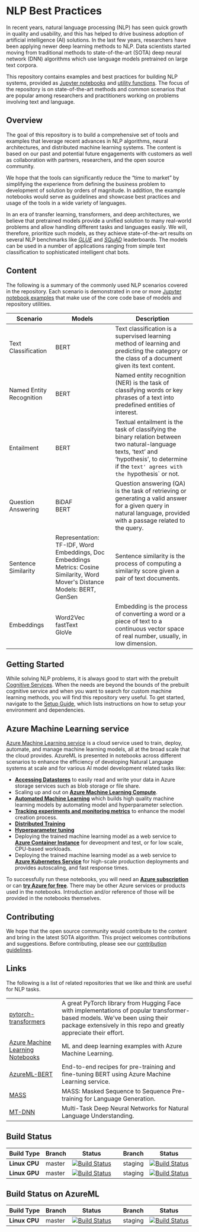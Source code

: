 # NLP Best Practices

In recent years, natural language processing (NLP) has seen quick growth in quality and usability, and this has helped to drive business adoption of artificial intelligence (AI) solutions. In the last few years, researchers have been applying newer deep learning methods to NLP. Data scientists started moving from traditional methods to state-of-the-art (SOTA) deep neural network (DNN) algorithms which use language models pretrained on large text corpora.

This repository contains examples and best practices for building NLP systems, provided as [Jupyter notebooks](examples) and [utility functions](utils_nlp). The focus of the repository is on state-of-the-art methods and common scenarios that are popular among researchers and practitioners working on problems involving text and language.

## Overview

The goal of this repository is to build a comprehensive set of tools and examples that leverage recent advances in NLP algorithms, neural architectures, and distributed machine learning systems.
The content is based on our past and potential future engagements with customers as well as collaboration with partners, researchers, and the open source community.

We hope that the tools can significantly reduce the “time to market” by simplifying the experience from defining the business problem to development of solution by orders of magnitude. In addition, the example notebooks would serve as guidelines and showcase best practices and usage of the tools in a wide variety of languages.

In an era of transfer learning, transformers, and deep architectures, we believe that pretrained models provide a unified solution to many real-world problems and allow handling different tasks and languages easily. We will, therefore, prioritize such models, as they achieve state-of-the-art results on several NLP benchmarks like [*GLUE*](https://gluebenchmark.com/leaderboard) and [*SQuAD*](https://rajpurkar.github.io/SQuAD-explorer/) leaderboards. The models can be used in a number of applications ranging from simple text classification to sophisticated intelligent chat bots.

>   
>

## Content
The following is a summary of the commonly used NLP scenarios covered in the repository. Each scenario is demonstrated in one or more [Jupyter notebook examples](examples) that make use of the core code base of models and repository utilities.

| Scenario                              |  Models | Description|
|-------------------------|  ------------------- |-------|
|Text Classification                     |BERT| Text classification is a supervised learning method of learning and predicting the category or the class of a document given its text content. |
|Named Entity Recognition                |BERT| Named entity recognition (NER) is the task of classifying words or key phrases of a text into predefined entities of interest. |
|Entailment                              |BERT| Textual entailment is the task of classifying the binary relation between two natural-language texts,  ‘text’ and ‘hypothesis’,  to determine if the `text' agrees with the `hypothesis` or not. |
|Question Answering                      |BiDAF <br> BERT| Question answering (QA) is the task of retrieving or generating a valid answer for a given query in natural language, provided with a passage related to the query. |
|Sentence Similarity                     |Representation: TF-IDF, Word Embeddings, Doc Embeddings<br>Metrics: Cosine Similarity, Word Mover's Distance<br>Models: BERT, GenSen| Sentence similarity is the process of computing a similarity score given a pair of text documents. |
|Embeddings| Word2Vec<br>fastText<br>GloVe| Embedding is the process of converting a word or a piece of text to a continuous vector space of real number, usually, in low dimension.


## Getting Started
While solving NLP problems, it is always good to start with the prebuilt [Cognitive Services](https://azure.microsoft.com/en-us/services/cognitive-services/directory/lang/). When the needs are beyond the bounds of the prebuilt cognitive service and when you want to search for custom machine learning methods,  you will find this repository  very useful. To get started, navigate to the [Setup Guide](SETUP.md), which lists instructions on how to setup your environment and dependencies.

## Azure Machine Learning service
[Azure Machine Learning service](https://azure.microsoft.com/en-us/services/machine-learning-service/) is a cloud service used to train, deploy, automate, and manage machine learning models, all at the broad scale that the cloud provides. AzureML is presented in notebooks across different scenarios to enhance the efficiency of developing Natural Language systems at scale and for various AI model development related tasks like:
  * [**Accessing Datastores**](https://docs.microsoft.com/en-us/azure/machine-learning/service/how-to-access-data) to easily read and write your data in Azure storage services such as blob storage or file share.
  * Scaling up and out on [**Azure Machine Learning Compute**](https://docs.microsoft.com/en-us/azure/machine-learning/service/how-to-set-up-training-targets#amlcompute).
  * [**Automated Machine Learning**](https://docs.microsoft.com/en-us/azure/machine-learning/service/how-to-configure-auto-train) which builds high quality machine learning models by automating model and hyperparameter selection.
  * [**Tracking experiments and monitoring metrics**](https://docs.microsoft.com/en-us/azure/machine-learning/service/how-to-track-experiments) to enhance the model creation process.
  * [**Distributed Training**](https://docs.microsoft.com/en-us/azure/machine-learning/service/how-to-train-ml-models#distributed-training-and-custom-docker-images)
  * [**Hyperparameter tuning**](https://docs.microsoft.com/en-us/azure/machine-learning/service/how-to-tune-hyperparameters)
  * Deploying the trained machine learning model as a web service to [**Azure Container Instance**](https://azure.microsoft.com/en-us/services/container-instances/) for deveopment and test,  or for low scale, CPU-based workloads.
  * Deploying the trained machine learning model as a web service to [**Azure Kubernetes Service**](https://azure.microsoft.com/en-us/services/kubernetes-service/) for high-scale production deployments and provides autoscaling, and fast response times.

To successfully run these notebooks, you will need an [**Azure subscription**](https://azure.microsoft.com/en-us/) or can [**try Azure for free**](https://azure.microsoft.com/en-us/free/). There may be other Azure services or products used in the notebooks. Introduction and/or reference of those will be provided in the notebooks themselves.

## Contributing
We hope that the open source community would contribute to the content and bring in the latest SOTA algorithm. This project welcomes contributions and suggestions. Before contributing, please see our [contribution guidelines](CONTRIBUTING.md).

## Links
The following is a list of related repositories that we like and think are useful for NLP tasks.

|||
|---|---|
|[pytorch-transformers](https://github.com/huggingface/pytorch-transformers)|A great PyTorch library from Hugging Face with implementations of popular transformer-based models. We've been using their package extensively in this repo and greatly appreciate their effort.|
|[Azure Machine Learning Notebooks](https://github.com/Azure/MachineLearningNotebooks/)|ML and deep learning examples with Azure Machine Learning.|
|[AzureML-BERT](https://github.com/Microsoft/AzureML-BERT)|End-to-end recipes for pre-training and fine-tuning BERT using Azure Machine Learning service.|
|[MASS](https://github.com/microsoft/MASS)|MASS: Masked Sequence to Sequence Pre-training for Language Generation.|
|[MT-DNN](https://github.com/namisan/mt-dnn)|Multi-Task Deep Neural Networks for Natural Language Understanding.|


## Build Status
| Build Type | Branch | Status |  | Branch | Status |
| --- | --- | --- | --- | --- | --- |
| **Linux CPU** | master | [![Build Status](https://dev.azure.com/best-practices/nlp/_apis/build/status/cpu_integration_tests_linux?branchName=master)](https://dev.azure.com/best-practices/nlp/_build/latest?definitionId=50&branchName=master) | | staging | [![Build Status](https://dev.azure.com/best-practices/nlp/_apis/build/status/cpu_integration_tests_linux?branchName=staging)](https://dev.azure.com/best-practices/nlp/_build/latest?definitionId=50&branchName=staging) |
| **Linux GPU** | master | [![Build Status](https://dev.azure.com/best-practices/nlp/_apis/build/status/gpu_integration_tests_linux?branchName=master)](https://dev.azure.com/best-practices/nlp/_build/latest?definitionId=51&branchName=master) | | staging | [![Build Status](https://dev.azure.com/best-practices/nlp/_apis/build/status/gpu_integration_tests_linux?branchName=staging)](https://dev.azure.com/best-practices/nlp/_build/latest?definitionId=51&branchName=staging) |

## Build Status on AzureML
| Build Type | Branch | Status |  | Branch | Status |
| --- | --- | --- | --- | --- | --- |
| **Linux CPU** | master | [![Build Status](https://dev.azure.com/best-practices/nlp/_apis/build/status/AzureML_nightly_cpu?branchName=master)](https://dev.azure.com/best-practices/nlp/_build/latest?definitionId=57&branchName=master)  | | staging | [![Build Status](https://dev.azure.com/best-practices/nlp/_apis/build/status/AzureML_nightly_cpu?branchName=staging)](https://dev.azure.com/best-practices/nlp/_build/latest?definitionId=57&branchName=staging) |
